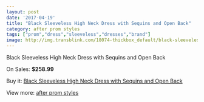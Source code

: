 ```yaml
---
layout: post
date: '2017-04-19'
title: "Black Sleeveless High Neck Dress with Sequins and Open Back"
category: after prom styles
tags: ["prom","dress","sleeveless","dresses","brand"]
image: http://img.transblink.com/18074-thickbox_default/black-sleeveless-high-neck-dress-with-sequins-and-open-back.jpg
---
```

Black Sleeveless High Neck Dress with Sequins and Open Back

On Sales: **$258.99**
<a href="https://www.transblink.com/en/after-prom-styles/5665-black-sleeveless-high-neck-dress-with-sequins-and-open-back.html"><amp-img layout="responsive" width="600" height="600" src="//img.transblink.com/18074-thickbox_default/black-sleeveless-high-neck-dress-with-sequins-and-open-back.jpg" alt="Black Sleeveless High Neck Dress with Sequins and Open Back 0" /></a>
<a href="https://www.transblink.com/en/after-prom-styles/5665-black-sleeveless-high-neck-dress-with-sequins-and-open-back.html"><amp-img layout="responsive" width="600" height="600" src="//img.transblink.com/18076-thickbox_default/black-sleeveless-high-neck-dress-with-sequins-and-open-back.jpg" alt="Black Sleeveless High Neck Dress with Sequins and Open Back 1" /></a>
<a href="https://www.transblink.com/en/after-prom-styles/5665-black-sleeveless-high-neck-dress-with-sequins-and-open-back.html"><amp-img layout="responsive" width="600" height="600" src="//img.transblink.com/18075-thickbox_default/black-sleeveless-high-neck-dress-with-sequins-and-open-back.jpg" alt="Black Sleeveless High Neck Dress with Sequins and Open Back 2" /></a>

Buy it: [Black Sleeveless High Neck Dress with Sequins and Open Back](https://www.transblink.com/en/after-prom-styles/5665-black-sleeveless-high-neck-dress-with-sequins-and-open-back.html "Black Sleeveless High Neck Dress with Sequins and Open Back")

View more: [after prom styles](https://www.transblink.com/en/55-after-prom-styles "after prom styles")